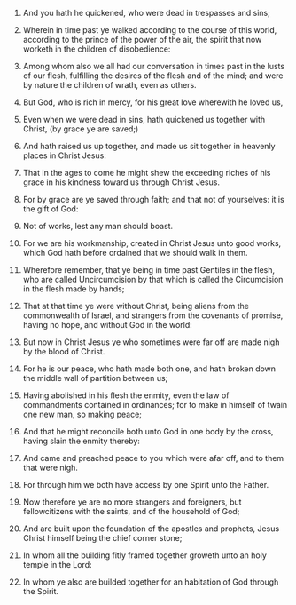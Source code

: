 1. And you hath he quickened, who were dead in trespasses and sins;

2. Wherein in time past ye walked according to the course of this
world, according to the prince of the power of the air, the spirit
that now worketh in the children of disobedience:

3. Among whom also
we all had our conversation in times past in the lusts of our flesh,
fulfilling the desires of the flesh and of the mind; and were by
nature the children of wrath, even as others.

4. But God, who is rich in mercy, for his great love wherewith he
loved us,

5. Even when we were dead in sins, hath quickened us
together with Christ, (by grace ye are saved;)

6. And hath raised us
up together, and made us sit together in heavenly places in Christ
Jesus:

7. That in the ages to come he might shew the exceeding riches
of his grace in his kindness toward us through Christ Jesus.

8. For by grace are ye saved through faith; and that not of
yourselves: it is the gift of God:

9. Not of works, lest any man
should boast.

10. For we are his workmanship, created in Christ Jesus unto good
works, which God hath before ordained that we should walk in them.

11. Wherefore remember, that ye being in time past Gentiles in the
flesh, who are called Uncircumcision by that which is called the
Circumcision in the flesh made by hands;

12. That at that time ye
were without Christ, being aliens from the commonwealth of Israel, and
strangers from the covenants of promise, having no hope, and without
God in the world:

13. But now in Christ Jesus ye who sometimes were
far off are made nigh by the blood of Christ.

14. For he is our peace, who hath made both one, and hath broken down
the middle wall of partition between us;

15. Having abolished in his
flesh the enmity, even the law of commandments contained in
ordinances; for to make in himself of twain one new man, so making
peace;

16. And that he might reconcile both unto God in one body by
the cross, having slain the enmity thereby:

17. And came and preached
peace to you which were afar off, and to them that were nigh.

18. For through him we both have access by one Spirit unto the
Father.

19. Now therefore ye are no more strangers and foreigners, but
fellowcitizens with the saints, and of the household of God;

20. And
are built upon the foundation of the apostles and prophets, Jesus
Christ himself being the chief corner stone;

21. In whom all the
building fitly framed together groweth unto an holy temple in the
Lord:

22. In whom ye also are builded together for an habitation of
God through the Spirit.